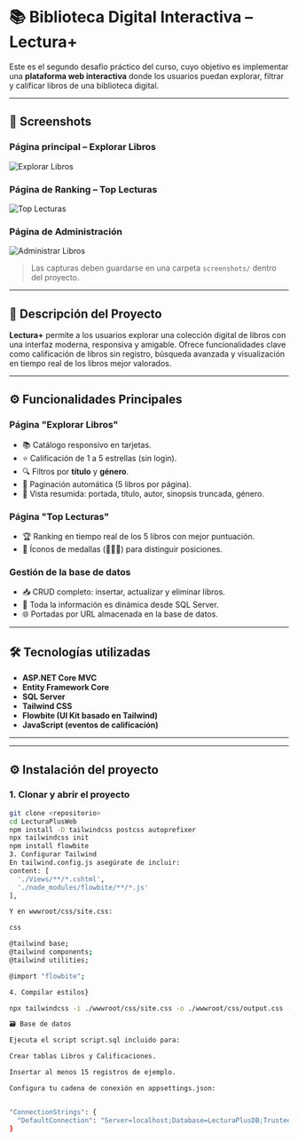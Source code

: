 # 📚 Biblioteca Digital Interactiva – Lectura+

Este es el segundo desafío práctico del curso, cuyo objetivo es implementar una **plataforma web interactiva** donde los usuarios puedan explorar, filtrar y calificar libros de una biblioteca digital.

---

## 📸 Screenshots

### Página principal – Explorar Libros
![Explorar Libros](screenshots/explorar-libros.png)

### Página de Ranking – Top Lecturas
![Top Lecturas](screenshots/top-lecturas.png)

### Página de Administración
![Administrar Libros](screenshots/administrar-libros.png)

> Las capturas deben guardarse en una carpeta `screenshots/` dentro del proyecto.

---

## 📝 Descripción del Proyecto

**Lectura+** permite a los usuarios explorar una colección digital de libros con una interfaz moderna, responsiva y amigable. Ofrece funcionalidades clave como calificación de libros sin registro, búsqueda avanzada y visualización en tiempo real de los libros mejor valorados.

---

## ⚙️ Funcionalidades Principales

### Página "Explorar Libros"
- 📚 Catálogo responsivo en tarjetas.
- ⭐ Calificación de 1 a 5 estrellas (sin login).
- 🔍 Filtros por **título** y **género**.
- 📑 Paginación automática (5 libros por página).
- 📖 Vista resumida: portada, título, autor, sinopsis truncada, género.

### Página "Top Lecturas"
- 🏆 Ranking en tiempo real de los 5 libros con mejor puntuación.
- 🥇 Íconos de medallas (🥇🥈🥉) para distinguir posiciones.

### Gestión de la base de datos
- 📥 CRUD completo: insertar, actualizar y eliminar libros.
- 💾 Toda la información es dinámica desde SQL Server.
- 🌐 Portadas por URL almacenada en la base de datos.

---

## 🛠️ Tecnologías utilizadas

- **ASP.NET Core MVC**
- **Entity Framework Core**
- **SQL Server**
- **Tailwind CSS**
- **Flowbite (UI Kit basado en Tailwind)**
- **JavaScript (eventos de calificación)**

---

---

## ⚙️ Instalación del proyecto

### 1. Clonar y abrir el proyecto

```bash
git clone <repositorio>
cd LecturaPlusWeb
npm install -D tailwindcss postcss autoprefixer
npx tailwindcss init
npm install flowbite
3. Configurar Tailwind
En tailwind.config.js asegúrate de incluir:
content: [
  './Views/**/*.cshtml',
  './node_modules/flowbite/**/*.js'
],

Y en wwwroot/css/site.css:

css

@tailwind base;
@tailwind components;
@tailwind utilities;

@import "flowbite";

4. Compilar estilos}

npx tailwindcss -i ./wwwroot/css/site.css -o ./wwwroot/css/output.css --watch

🗃️ Base de datos

Ejecuta el script script.sql incluido para:

Crear tablas Libros y Calificaciones.

Insertar al menos 15 registros de ejemplo.

Configura tu cadena de conexión en appsettings.json:


"ConnectionStrings": {
  "DefaultConnection": "Server=localhost;Database=LecturaPlusDB;Trusted_Connection=True;"
}

